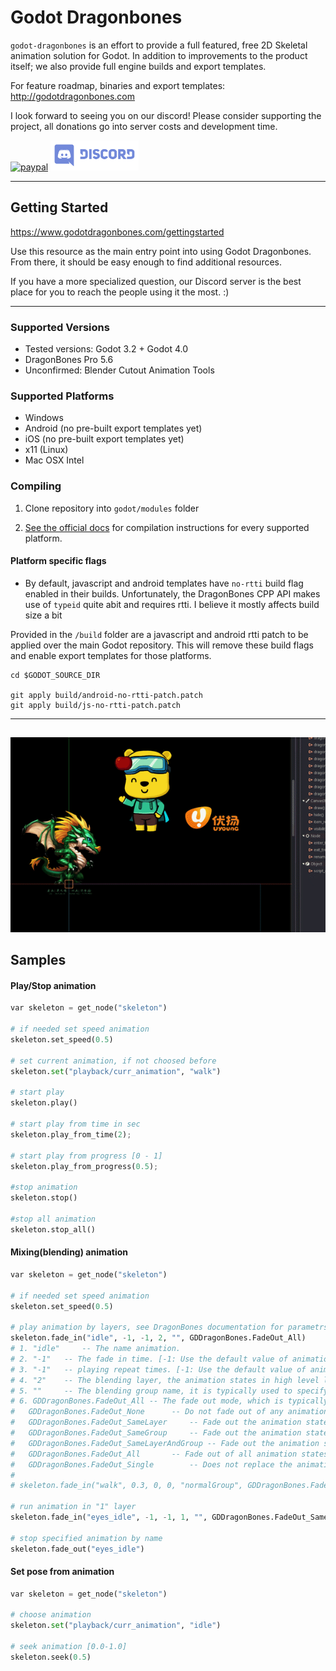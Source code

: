 # Godot Dragonbones

  `godot-dragonbones` is an effort to provide a full featured, free 2D Skeletal animation solution for Godot. In addition to improvements to the product itself; we also provide full engine builds and export templates.

  For feature roadmap, binaries and export templates: http://godotdragonbones.com

  I look forward to seeing you on our discord! Please consider supporting the project, all donations go into server costs and development time.

  [![paypal](https://www.paypalobjects.com/en_US/i/btn/btn_donateCC_LG.gif)](https://donatebot.io/checkout/615328856299274241?buyer=430539824479338497)
  <a href="https://discord.gg/bXMkFsg"><img src="discord.svg" height="48"></a>
___

## Getting Started
https://www.godotdragonbones.com/gettingstarted

Use this resource as the main entry point into using Godot Dragonbones. From there, it should be easy enough to find additional resources.

If you have a more specialized question, our Discord server is the best place for you to reach the people using it the most. :)
___
### Supported Versions
* Tested versions: Godot 3.2 + Godot 4.0
* DragonBones Pro 5.6
* Unconfirmed: Blender Cutout Animation Tools

### Supported Platforms
* Windows
* Android (no pre-built export templates yet)
* iOS (no pre-built export templates yet)
* x11 (Linux)
* Mac OSX Intel

### Compiling
1. Clone repository into `godot/modules` folder

2. [See the official docs](http://docs.godotengine.org/en/latest/development/compiling/)
for compilation instructions for every supported platform.

#### Platform specific flags
- By default, javascript and android templates have `no-rtti` build flag enabled in their builds. Unfortunately, the DragonBones CPP API makes use of `typeid` quite abit and requires rtti. I believe it mostly affects build size a bit

Provided in the `/build` folder are a javascript and android rtti patch to be applied over the main Godot repository. This will remove these build flags and enable export templates for those platforms.

```
cd $GODOT_SOURCE_DIR

git apply build/android-no-rtti-patch.patch
git apply build/js-no-rtti-patch.patch
```
___
##
[![Sample](./sample.gif)]()

## Samples

#### Play/Stop animation
```python
var skeleton = get_node("skeleton")

# if needed set speed animation
skeleton.set_speed(0.5)

# set current animation, if not choosed before
skeleton.set("playback/curr_animation", "walk")

# start play	
skeleton.play()

# start play from time in sec
skeleton.play_from_time(2);

# start play from progress [0 - 1]
skeleton.play_from_progress(0.5);

#stop animation
skeleton.stop()

#stop all animation
skeleton.stop_all()
```

#### Mixing(blending) animation
```python
var skeleton = get_node("skeleton")

# if needed set speed animation
skeleton.set_speed(0.5)

# play animation by layers, see DragonBones documentation for parametrs
skeleton.fade_in("idle", -1, -1, 2, "", GDDragonBones.FadeOut_All)
# 1. "idle" 	-- The name animation.
# 2. "-1" 	-- The fade in time. [-1: Use the default value of animation data, [0~N]: The fade in time (In seconds)] (Default: -1)
# 3. "-1" 	-- playing repeat times. [-1: Use the default value of animation data, 0: No end loop playing, [1~N]: Repeat N times] (Default: -1)
# 4. "2" 	-- The blending layer, the animation states in high level layer will get the blending weights with high priority, when the total blending weights are more than 1.0, there will be no more weights can be allocated to the other animation states. (Default: 0)
# 5. "" 	-- The blending group name, it is typically used to specify the substitution of multiple animation states blending. (Default: null)
# 6. GDDragonBones.FadeOut_All -- The fade out mode, which is typically used to specify alternate mode of multiple animation states blending. (Default: GDDragonBones.FadeOut_SameLayerAndGroup)
#	GDDragonBones.FadeOut_None 		-- Do not fade out of any animation states.
#	GDDragonBones.FadeOut_SameLayer 	-- Fade out the animation states of the same layer.
#	GDDragonBones.FadeOut_SameGroup 	-- Fade out the animation states of the same group.
#	GDDragonBones.FadeOut_SameLayerAndGroup -- Fade out the animation states of the same layer and group.
#	GDDragonBones.FadeOut_All 		-- Fade out of all animation states.	
#	GDDragonBones.FadeOut_Single  		-- Does not replace the animation state with the same name.
#
# skeleton.fade_in("walk", 0.3, 0, 0, "normalGroup", GDDragonBones.FadeOut_All)

# run animation in "1" layer
skeleton.fade_in("eyes_idle", -1, -1, 1, "", GDDragonBones.FadeOut_SameLayer)

# stop specified animation by name
skeleton.fade_out("eyes_idle")

```

#### Set pose from animation
```python
var skeleton = get_node("skeleton")

# choose animation
skeleton.set("playback/curr_animation", "idle")

# seek animation [0.0-1.0]
skeleton.seek(0.5)

```
